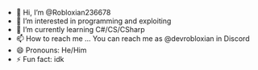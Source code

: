 - 👋 Hi, I’m @Robloxian236678
- 👀 I’m interested in programming and exploiting
- 🌱 I’m currently learning C#/CS/CSharp
- 📫 How to reach me ... You can reach me as @devrobloxian in Discord
- 😄 Pronouns: He/Him
- ⚡ Fun fact: idk

<!---
Robloxian236678/Robloxian236678 is a ✨ special ✨ repository because its `README.md` (this file) appears on your GitHub profile.
You can click the Preview link to take a look at your changes.
--->
